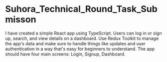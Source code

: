 # Suhora_Technical_Round_Task_Submisson
I have created a simple React app using TypeScript. Users can log in or sign up, search, and view details on  a dashboard. Use Redux Toolkit to manage the app's data and make sure to handle things like  updates and user authentication in a way that's easy for beginners to understand. The app should  have four main screens: Login, Signup, Dashboard.
